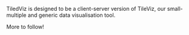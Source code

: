 TiledViz is designed to be a client-server version of TileViz, our small-multiple and generic data visualisation tool.

More to follow!


